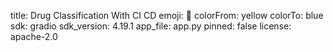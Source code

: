 title: Drug Classification With CI CD
emoji: 🐠
colorFrom: yellow
colorTo: blue
sdk: gradio
sdk_version: 4.19.1
app_file: app.py
pinned: false
license: apache-2.0